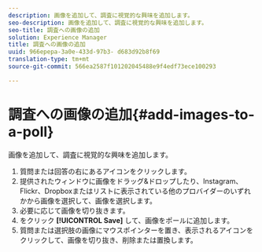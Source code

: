 ```yaml
---
description: 画像を追加して、調査に視覚的な興味を追加します。
seo-description: 画像を追加して、調査に視覚的な興味を追加します。
seo-title: 調査への画像の追加
solution: Experience Manager
title: 調査への画像の追加
uuid: 966epepa-3a0e-433d-97b3- d683d92b8f69
translation-type: tm+mt
source-git-commit: 566ea2587f101202045488e9f4edf73ece100293

---
```



# 調査への画像の追加{#add-images-to-a-poll}

画像を追加して、調査に視覚的な興味を追加します。

1. 質問または回答の右にあるアイコンをクリックします。
1. 提供されたウィンドウに画像をドラッグ&ドロップしたり、Instagram、Flickr、Dropboxまたはリストに表示されている他のプロバイダーのいずれかから画像を選択して、画像を選択します。
1. 必要に応じて画像を切り抜きます。
1. をクリック **[!UICONTROL Save]** して、画像をポールに追加します。
1. 質問または選択肢の画像にマウスポインターを置き、表示されるアイコンをクリックして、画像を切り抜き、削除または置換します。
